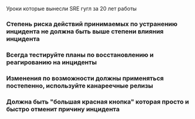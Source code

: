 Уроки которые вынесли SRE гугл за 20 лет работы

### Степень риска действий принимаемых по устранению инцидента не должна быть выше степени влияния инцидента

### Всегда тестируйте планы по восстановлению и реагированию на инциденты

### Изменения по возможности должны применяться постепенно, используйте канареечные релизы

### Должна быть "большая красная кнопка" которая просто и быстро отменит причину инцидента

### 
